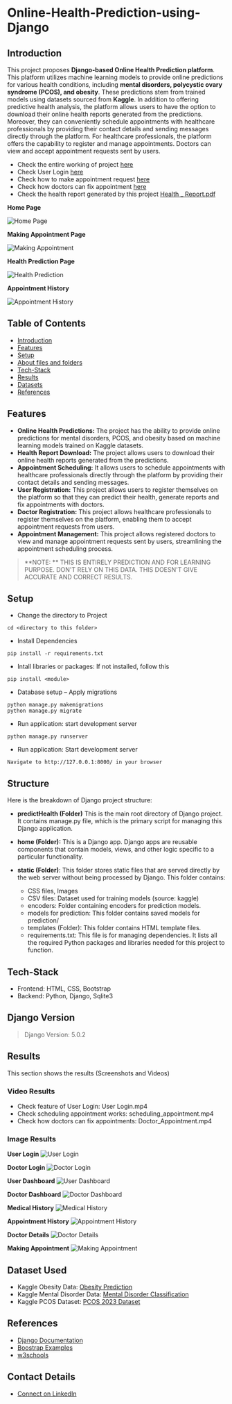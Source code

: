 # Online-Health-Prediction-using-Django

## Introduction

This project proposes **Django-based Online Health Prediction platform**. This platform utilizes machine learning models to provide online predictions for various health conditions, including **mental disorders, polycystic ovary syndrome (PCOS), and obesity**. These predictions stem from trained models using datasets sourced from **Kaggle**. In addition to offering predictive health analysis, the platform allows users to have the option to download their online health reports generated from the predictions. Moreover, they can conveniently schedule appointments with healthcare professionals by providing their contact details and sending messages directly through the platform. For healthcare professionals, the platform offers the capability to register and manage appointments. Doctors can view and accept appointment requests sent by users.

* Check the entire working of project [here](https://drive.google.com/file/d/17LdDk3xNLKat1gTwyN_oYtzfw24Mu4Z8/view?usp=drive_link)
* Check User Login [here](https://drive.google.com/file/d/1rHWCGADTjRzstfXhcGvZTQyO7OSYUngW/view?usp=drive_link)
* Check how to make appointment request [here](https://drive.google.com/file/d/1kh7niPdQBwNow_Ap1KDmnJEAk91mdwNE/view?usp=drive_link)
* Check how doctors can fix appointment [here](https://drive.google.com/file/d/1lDUfE2Mg9ffy29hw82hMKu5XsTJDlBhY/view?usp=sharing)
* Check the health report generated by this project [Health _ Report.pdf](https://github.com/theiturhs/Online-Health-Prediction-using-Django/files/14802328/Health._.Report.pdf)

**Home Page**

![Home Page](https://github.com/theiturhs/Online-Health-Prediction-using-Django/assets/96874023/c3b59e38-7a98-4635-96c3-4d93039c7274)

**Making Appointment Page**

![Making Appointment](https://github.com/theiturhs/Online-Health-Prediction-using-Django/assets/96874023/55c42e6e-9de4-49d2-928b-ae59cd8e6abf)

**Health Prediction Page**

![Health Prediction](https://github.com/theiturhs/Online-Health-Prediction-using-Django/assets/96874023/987faee3-1a30-45e6-b048-2fa51aab15fe)

**Appointment History**

![Appointment History](https://github.com/theiturhs/Online-Health-Prediction-using-Django/assets/96874023/a1c4cbb9-5767-4701-91ce-d180f4675c8d)



## Table of Contents

* [Introduction](#Introduction)
* [Features](#Features)
* [Setup](#Setup)
* [About files and folders](#Structure)
* [Tech-Stack](#Tech-Stack)
* [Results](#Results)
* [Datasets](#Datasets)
* [References](#References)

## Features

* **Online Health Predictions:** The project has the ability to provide online predictions for mental disorders, PCOS, and obesity based on machine learning models trained on Kaggle datasets.
* **Health Report Download:** The project allows users to download their online health reports generated from the predictions.
* **Appointment Scheduling:** It allows users to schedule appointments with healthcare professionals directly through the platform by providing their contact details and sending messages.
* **User Registration:** This project allows users to register themselves on the platform so that they can predict their health, generate reports and fix appointments with doctors.
* **Doctor Registration:** This project allows healthcare professionals to register themselves on the platform, enabling them to accept appointment requests from users.
* **Appointment Management:** This project allows registered doctors to view and manage appointment requests sent by users, streamlining the appointment scheduling process.


> **NOTE: ** THIS IS ENTIRELY PREDICTION AND FOR LEARNING PURPOSE. DON'T RELY ON THIS DATA. THIS DOESN'T GIVE ACCURATE AND CORRECT RESULTS.

## Setup

* Change the directory to Project

```
cd <directory to this folder>
```

* Install Dependencies

```
pip install -r requirements.txt
```

* Intall libraries or packages: If not installed, follow this

```
pip install <module>
```

* Database setup – Apply migrations

```
python manage.py makemigrations
python manage.py migrate
```

* Run application: start development server

```
python manage.py runserver
```

* Run application: Start development server

```
Navigate to http://127.0.0.1:8000/ in your browser
```

## Structure

Here is the breakdown of Django project structure:

* **predictHealth (Folder)**
  This is the main root directory of Django project. It contains manage.py file, which is the primary script for managing this Django application.

* **home (Folder):**
  This is a Django app. Django apps are reusable components that contain models, views, and other logic specific to a particular functionality.

* **static (Folder)**: This folder stores static files that are served directly by the web server without being processed by Django. This folder contains: 
  * CSS files, Images
  * CSV files: Dataset used for training models (source: kaggle)
  * encoders: Folder containing encoders for prediction models.
  * models for prediction: This folder contains saved models for prediction/
  * templates (Folder): This folder contains HTML template files.
  * requirements.txt: This file is for managing dependencies. It lists all the required Python packages and libraries needed for this project to function.

## Tech-Stack

* Frontend: HTML, CSS, Bootstrap
* Backend: Python, Django, Sqlite3

## Django Version
> Django Version: 5.0.2

## Results

This section shows the results (Screenshots and Videos)

### Video Results

* Check feature of User Login: User Login.mp4
* Check scheduling appointment works: scheduling_appointment.mp4
* Check how doctors can fix appointments: Doctor_Appointment.mp4

### Image Results

**User Login**
![User Login](https://github.com/theiturhs/Online-Health-Prediction-using-Django/assets/96874023/a8f39a5a-37b3-450a-82f1-f25b0dc8d0b4)

**Doctor Login**
![Doctor Login](https://github.com/theiturhs/Online-Health-Prediction-using-Django/assets/96874023/ef0e1698-8a0b-4549-8bf3-c06093380774)

**User Dashboard**
![User Dashboard](https://github.com/theiturhs/Online-Health-Prediction-using-Django/assets/96874023/28af519c-123e-48ed-ac84-46717d5cf1a8)

**Doctor Dashboard**
![Doctor Dashboard](https://github.com/theiturhs/Online-Health-Prediction-using-Django/assets/96874023/04e5432c-c350-4967-a921-45ec1ce359ed)

**Medical History**
![Medical History](https://github.com/theiturhs/Online-Health-Prediction-using-Django/assets/96874023/d79623e4-69fd-404b-965c-70ade581ae60)

**Appointment History**
![Appointment History](https://github.com/theiturhs/Online-Health-Prediction-using-Django/assets/96874023/46b27aec-d73c-4eda-a9ef-e566ffbcdd89)

**Doctor Details**
![Doctor Details](https://github.com/theiturhs/Online-Health-Prediction-using-Django/assets/96874023/b26ca5d7-83fd-4b28-a999-988f8697ce94)

**Making Appointment**
![Making Appointment](https://github.com/theiturhs/Online-Health-Prediction-using-Django/assets/96874023/907571d0-c591-45d5-a44e-087b5207879c)

## Dataset Used

* Kaggle Obesity Data: [Obesity Prediction](https://www.kaggle.com/datasets/mrsimple07/obesity-prediction)
* Kaggle Mental Disorder Data: [Mental Disorder Classification](https://www.kaggle.com/datasets/cid007/mental-disorder-classification)
* Kaggle PCOS Dataset: [PCOS 2023 Dataset](https://www.kaggle.com/datasets/sahilkoli04/pcos2023)

## References

* [Django Documentation](https://docs.djangoproject.com/en/5.0/)
* [Boostrap Examples](https://getbootstrap.com/docs/4.0/examples/)
* [w3schools](https://www.w3schools.com/)

## Contact Details

* [Connect on LinkedIn](https://www.linkedin.com/in/shrutikshrivastava/)
